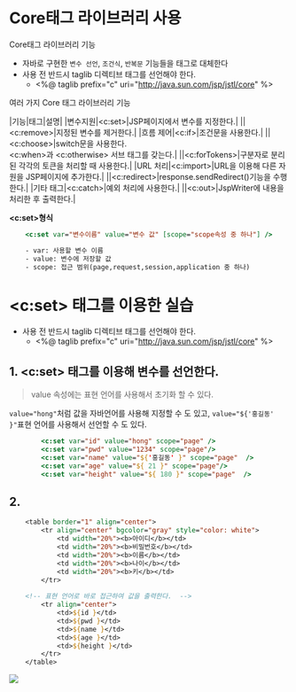 # Core태그 라이브러리 사용

Core태그 라이브러리 기능

- 자바로 구현한 `변수 선언`, `조건식`, `반복문` 기능들을 태그로 대체한다
- 사용 전 반드시 taglib 디렉티브 태그를 선언해야 한다.
    - <%@ taglib prefix="c" uri="http://java.sun.com/jsp/jstl/core" %>

여러 가지 Core 태그 라이브러리 기능

|기능|태그|설명|
|변수지원|<c:set>|JSP페이지에서 변수를 지정한다.|
||<c:remove>|지정된 변수를 제거한다.|
|흐름 제어|<c:if>|조건문을 사용한다.|
||<c:choose>|switch문을 사용한다.<br><c:when>과 <c:otherwise> 서브 태그를 갖는다.|
||<c:forTokens>|구분자로 분리된 각각의 토큰을 처리할 때 사용한다.|
|URL 처리|<c:import>|URL을 이용해 다른 자원을 JSP페이지에 추가한다.|
||<c:redirect>|response.sendRedirect()기능을 수행한다.|
|기타 태그|<c:catch>|예외 처리에 사용한다.|
||<c:out>|JspWriter에 내용을 처리한 후 출력한다.|

**<c:set>형식**
```jsp
    <c:set var="변수이름" value="변수 값" [scope="scope속성 중 하나"] /> 

    - var: 사용할 변수 이름
    - value: 변수에 저장할 값
    - scope: 접근 범위(page,request,session,application 중 하나)
```

# <c:set> 태그를 이용한 실습

- 사용 전 반드시 taglib 디렉티브 태그를 선언해야 한다.
    - <%@ taglib prefix="c" uri="http://java.sun.com/jsp/jstl/core" %>


## 1. <c:set> 태그를 이용해 변수를 선언한다.
> value 속성에는 표현 언어를 사용해서 초기화 할 수 있다. 

`value="hong"`처럼 값을 자바언어를 사용해 지정할 수 도 있고, `value="${'홍길동' }"`표현 언어를 사용해서 선언할 수 도 있다.

```jsp
		<c:set var="id" value="hong" scope="page" />
		<c:set var="pwd" value="1234" scope="page"/>
    	<c:set var="name" value="${'홍길동' }" scope="page"  />
    	<c:set var="age" value="${ 21 }" scope="page"/>
    	<c:set var="height" value="${ 180 }" scope="page"  />
```

## 2.

```jsp
	<table border="1" align="center">
		<tr align="center" bgcolor="gray" style="color: white">
			<td width="20%"><b>아이디</b></td>
			<td width="20%"><b>비밀번호</b></td>
			<td width="20%"><b>이름</b></td>
			<td width="20%"><b>나이</b></td>
			<td width="20%"><b>키</b></td>
		</tr>
		
    <!-- 표현 언어로 바로 접근하여 값을 출력한다.  -->
		<tr align="center">
			<td>${id }</td>
			<td>${pwd }</td>
			<td>${name }</td>
			<td>${age }</td>
			<td>${height }</td>
		</tr>
	</table>
```

<img src ="https://user-images.githubusercontent.com/69107255/107867950-fd75d200-6ec2-11eb-94a0-a8454064f2a9.png">

# 